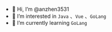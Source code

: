 - 👋 Hi, I’m @anzhen3531
- 👀 I’m interested in `Java` 、`Vue` 、`GoLang`
- 🌱 I’m currently learning `GoLang`

<!---
anzhen3531/anzhen3531 is a ✨ special ✨ repository because its `README.md` (this file) appears on your GitHub profile.
You can click the Preview link to take a look at your changes.
--->
